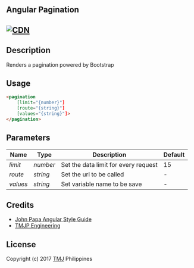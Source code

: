 ## Angular Pagination
[![CDN](https://img.shields.io/badge/cdn-rawgit-brightgreen.svg)](https://cdn.rawgit.com/TMJPEngineering/angular-pagination/feature-pagination/dist/pagination.min.js)
---
## Description
Renders a pagination powered by Bootstrap

## Usage

```html
<pagination
    [limit="{number}"]
    [route="{string}"]
    [values="{string}"]>
</pagination>
```

## Parameters

| **Name** | **Type** | **Description**                      | **Default** |
|----------|----------|--------------------------------------|-------------|
| *limit*  | *number* | Set the data limit for every request |     15      |
| *route*  | *string* | Set the url to be called             |      -      |
| *values* | *string* | Set variable name to be save         |      -      |

## Credits

- [John Papa Angular Style Guide](https://github.com/johnpapa/angular-styleguide)
- [TMJP Engineering](https://github.com/TMJPEngineering)

## License

Copyright (c) 2017 [TMJ](http://www.tmj.jp/en/) Philippines
